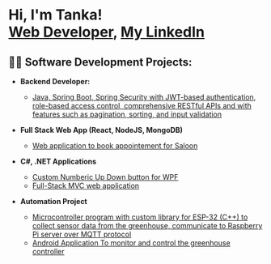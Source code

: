 <h1>Hi, I'm Tanka! <br/><a href="https://github.com/tanka">Web Developer</a>, <a href="https://www.linkedin.com/in/tnsharma/">My LinkedIn</a>

<h2>👨‍💻 Software Development Projects:</h2>

- <b>Backend Developer:</b>
  - [Java, Spring Boot, Spring Security with JWT-based authentication, role-based access control, comprehensive RESTful APIs and with features such as pagination, sorting, and input validation](https://github.com/tanka/Java-SpringBoot-Ecom-Project)
    
- <b>Full Stack Web App (React, NodeJS, MongoDB)</b>
  - [Web application to book appointement for Saloon](https://pthsalon.com)

- <b>C#, .NET Applications</b>
  - [Custom Numberic Up Down button for WPF](https://github.com/tanka/WPF-Numeric-Up-Down)
  - [Full-Stack MVC web application](https://github.com/tanka/Bulky)

- <b>Automation Project</b>
  - [Microcontroller program with custom library for ESP-32 (C++) to collect sensor data from the greenhouse, communicate to Raspberry Pi server over MQTT protocol](https://github.com/tanka/little-farm/tree/main)
  - [Android Application To monitor and control the greenhouse controller](https://github.com/tanka/androidForLittleFarm)

